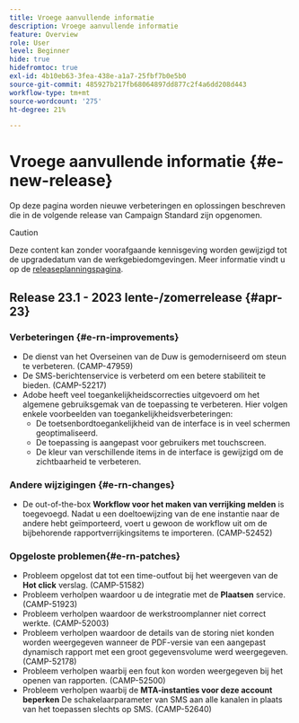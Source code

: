 ```yaml
---
title: Vroege aanvullende informatie
description: Vroege aanvullende informatie
feature: Overview
role: User
level: Beginner
hide: true
hidefromtoc: true
exl-id: 4b10eb63-3fea-438e-a1a7-25fbf7b0e5b0
source-git-commit: 485927b217fb68064897dd877c2f4a6dd208d443
workflow-type: tm+mt
source-wordcount: '275'
ht-degree: 21%

---
```



# Vroege aanvullende informatie {#e-new-release}

Op deze pagina worden nieuwe verbeteringen en oplossingen beschreven die in de volgende release van Campaign Standard zijn opgenomen.
>[!CAUTION]
>
> Deze content kan zonder voorafgaande kennisgeving worden gewijzigd tot de upgradedatum van de werkgebiedomgevingen. Meer informatie vindt u op de [releaseplanningspagina](../../rn/using/release-planning.md).

## Release 23.1 - 2023 lente-/zomerrelease {#apr-23}

### Verbeteringen {#e-rn-improvements}

* De dienst van het Overseinen van de Duw is gemoderniseerd om steun te verbeteren. (CAMP-47959)
* De SMS-berichtenservice is verbeterd om een betere stabiliteit te bieden. (CAMP-52217)
* Adobe heeft veel toegankelijkheidscorrecties uitgevoerd om het algemene gebruiksgemak van de toepassing te verbeteren. Hier volgen enkele voorbeelden van toegankelijkheidsverbeteringen:
   * De toetsenbordtoegankelijkheid van de interface is in veel schermen geoptimaliseerd.
   * De toepassing is aangepast voor gebruikers met touchscreen.
   * De kleur van verschillende items in de interface is gewijzigd om de zichtbaarheid te verbeteren.

### Andere wijzigingen {#e-rn-changes}

* De out-of-the-box **Workflow voor het maken van verrijking melden** is toegevoegd. Nadat u een doeltoewijzing van de ene instantie naar de andere hebt geïmporteerd, voert u gewoon de workflow uit om de bijbehorende rapportverrijkingsitems te importeren. (CAMP-52452)

### Opgeloste problemen{#e-rn-patches}

* Probleem opgelost dat tot een time-outfout bij het weergeven van de **Hot click** verslag. (CAMP-51582)
* Probleem verholpen waardoor u de integratie met de **Plaatsen** service. (CAMP-51923)
* Probleem verholpen waardoor de werkstroomplanner niet correct werkte. (CAMP-52003)
* Probleem verholpen waardoor de details van de storing niet konden worden weergegeven wanneer de PDF-versie van een aangepast dynamisch rapport met een groot gegevensvolume werd weergegeven. (CAMP-52178)
* Probleem verholpen waarbij een fout kon worden weergegeven bij het openen van rapporten. (CAMP-52500)
* Probleem verholpen waarbij de **MTA-instanties voor deze account beperken** De schakelaarparameter van SMS aan alle kanalen in plaats van het toepassen slechts op SMS. (CAMP-52640)
